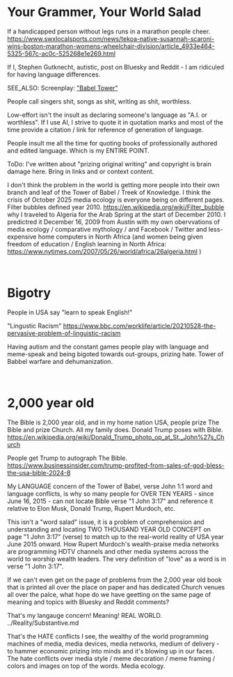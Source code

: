 # Your Grammer, Your World Salad

If a handicapped person without legs runs in a marathon people cheer.     
https://www.swxlocalsports.com/news/tekoa-native-susannah-scaroni-wins-boston-marathon-womens-wheelchair-division/article_4933e464-5325-567c-ac0c-525268e1e269.html


If I, Stephen Gutknecht, autistic, post on Bluesky and Reddit - I am ridiculed for having language differences.

SEE_ALSO: Screenplay: ["Babel Tower"](../Fiction_Within/Babel_Tower.md)

People call singers shit, songs as shit, writing as shit, worthless.

Low-effort isn't the insult as declaring someone's language as "A.I. or worthless". If I use AI, I strive to quote it in quotation marks and most of the time provide a citation / link for reference of generation of language.

People insult me all the time for quoting books of professionally authored and edited language. Which is my ENTIRE POINT.

ToDo: I've written about "prizing original writing" and copyright is brain damage here. Bring in links and or context content.

I don't think the problem in the world is getting more people into their own branch and leaf of the Tower of Babel / Treek of Knowledge. I think the crisis of October 2025 media ecology is everyone being on different pages. Filter bubbles defined year 2010. https://en.wikipedia.org/wiki/Filter_bubble why I traveled to Algeria for the Arab Spring at the start of December 2010. I predictred it December 16, 2009 from Austin with my own obervvations of media ecology / comparative mythology / and Facebook / Twitter and less-expensive home computers in North Africa (and women being given freedom of education / English learning in North Africa: https://www.nytimes.com/2007/05/26/world/africa/26algeria.html )

&nbsp;

# Bigotry 

People in USA say "learn to speak English!"

"Lingustic Racism" https://www.bbc.com/worklife/article/20210528-the-pervasive-problem-of-linguistic-racism

Having autism and the constant games people play with language and meme-speak and being bigoted towards out-groups, prizing hate. Tower of Babbel warfare and dehumanization.

&nbsp;

# 2,000 year old

The Bible is 2,000 year old, and in my home nation USA, people prize The Bible and prize Church. All my family does. Donald Trump poses with Bible. https://en.wikipedia.org/wiki/Donald_Trump_photo_op_at_St._John%27s_Church

People get Trump to autograph The Bible. https://www.businessinsider.com/trump-profited-from-sales-of-god-bless-the-usa-bible-2024-8

My LANGUAGE concern of the Tower of Babel, verse John 1:1 word and language conflicts, is why so many people for OVER TEN YEARS - since June 16, 2015 - can not locate Bible verse "1 John 3:17" and reference it relative to Elon Musk, Donald Trump, Rupert Murdoch, etc.

This isn't a "word salad" issue, it is a problem of comprehension and understanding and locating TWO THOUSAND YEAR OLD CONCEPT on page "1 John 3:17" (verse) to match up to the real-world reality of USA year June 2015 onward. How Rupert Murdoch's wealth-praise media networks are programming HDTV channels and other media systems across the world to worship wealth leaders. The very definition of "love" as a word is in verse "1 John 3:17".

If we can't even get on the page of problems from the 2,000 year old book that is printed all over the place on paper and has dedicated Church venues all over the palce, what hope do we have geetting on the same page of meaning and topics with Bluesky and Reddit comments?

That's my langauge concern! Meaning! REAL WORLD. ../Reality/Substantive.md

That's the HATE conflicts I see, the wealthy of the world programming machines of media, media devices, media networks, medium of delivery - to hammer economic prizing into minds and it's blowing up in our faces. The hate conflicts over media style / meme decoration / meme framing / colors and images on top of the words. Media ecology.

